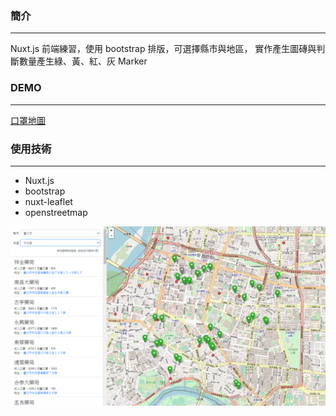 

### 簡介
- - -
Nuxt.js 前端練習，使用 bootstrap 排版，可選擇縣市與地區，
實作產生圖磚與判斷數量產生綠、黃、紅、灰 Marker



### DEMO
- - -
[口罩地圖](https://judy00.github.io/mask-map/)


### 使用技術
- - -
* Nuxt.js
* bootstrap
* nuxt-leaflet
* openstreetmap


![Alt text](https://github.com/judy00/mask-map/blob/master/map.png)


